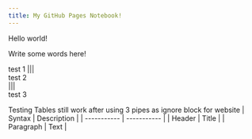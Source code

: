 ```yaml
---
title: My GitHub Pages Notebook!
---
```


Hello world!

Write some words here!

test 1
|||  
test 2  
|||  
test 3  

Testing Tables still work after using 3 pipes as ignore block for website
| Syntax      | Description |
| ----------- | ----------- |
| Header      | Title       |
| Paragraph   | Text        |

